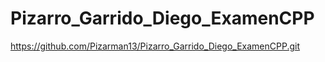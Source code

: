 # Pizarro_Garrido_Diego_ExamenCPP
https://github.com/Pizarman13/Pizarro_Garrido_Diego_ExamenCPP.git
